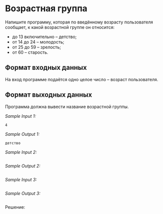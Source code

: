 # Возрастная группа

Напишите программу, которая по введённому возрасту пользователя сообщает, к какой возрастной группе он относится:

* до 13 включительно – детство;
* от 14 до 24 – молодость;
* от 25 до 59 – зрелость;
* от 60 – старость.

## Формат входных данных
На вход программе подаётся одно целое число – возраст пользователя.

## Формат выходных данных
Программа должна вывести название возрастной группы.

*Sample Input 1:*
```
4
```

*Sample Output 1:*
```
детство
```

*Sample Input 2:*
```

```

*Sample Output 2:*
```

```

*Sample Input 3:*
```

```

*Sample Output 3:*
```

```

Решение:
```python

```
